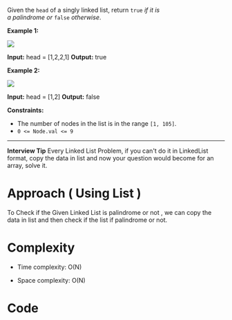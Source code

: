 Given the `head` of a singly linked list, return `true` _if it is a_ _palindrome_ _or_ `false` _otherwise_.

**Example 1:**

![](https://assets.leetcode.com/uploads/2021/03/03/pal1linked-list.jpg)

**Input:** head = [1,2,2,1]
**Output:** true

**Example 2:**

![](https://assets.leetcode.com/uploads/2021/03/03/pal2linked-list.jpg)

**Input:** head = [1,2]
**Output:** false

**Constraints:**

- The number of nodes in the list is in the range `[1, 105]`.
- `0 <= Node.val <= 9`

---------------------------------------------------------------------
**Interview Tip**
Every Linked List Problem, if you can't do it in LinkedList format, copy the data in list and now your question would become for an array, solve it.

# Approach ( Using List )

To Check if the Given Linked List is palindrome or not , we can copy the data in list and then check if the list if palindrome or not.

# Complexity

- Time complexity: O(N)

- Space complexity: O(N)

# Code

```

```